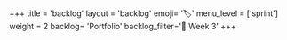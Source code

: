 +++
title = 'backlog'
layout = 'backlog'
emoji= '🏷️'
menu_level = ['sprint']
weight = 2
backlog= 'Portfolio'
backlog_filter='📅 Week 3'
+++
